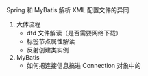 Spring 和 MyBatis 解析 XML 配置文件的异同

1. 大体流程
	- dtd 文件解读（是否需要网络下载）
	- 标签节点属性解读
	- 反射创建类实例
2. MyBatis
	- 如何把连接信息搞进 Connection 对象中的